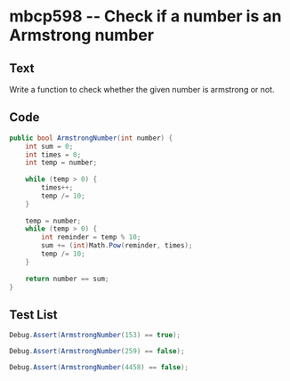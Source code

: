 # mbcp598 -- Check if a number is an Armstrong number

## Text

Write a function to check whether the given number is armstrong or not.

## Code

```csharp
public bool ArmstrongNumber(int number) {
    int sum = 0;
    int times = 0;
    int temp = number;
    
    while (temp > 0) {
        times++;
        temp /= 10;
    }
    
    temp = number;
    while (temp > 0) {
        int reminder = temp % 10;
        sum += (int)Math.Pow(reminder, times);
        temp /= 10;
    }
    
    return number == sum;
}
```

## Test List

```csharp
Debug.Assert(ArmstrongNumber(153) == true);
```

```csharp
Debug.Assert(ArmstrongNumber(259) == false);
```

```csharp
Debug.Assert(ArmstrongNumber(4458) == false);
```
